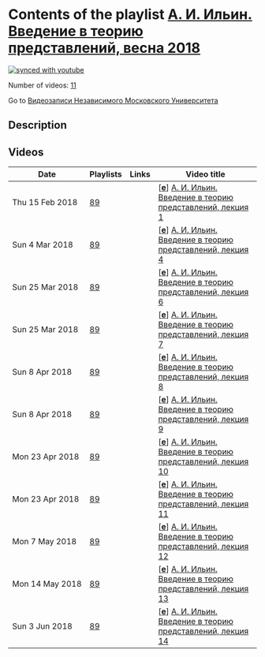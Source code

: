 # Contents of the playlist [А. И. Ильин. Введение в теорию представлений, весна 2018](https://www.youtube.com/playlist?list=PLp9ABVh6_x4F2uyclSn-JzLTgKvOqY85U)

[![synced with youtube](https://img.shields.io/github/last-commit/mathphysschool/mathphysschool.github.io/autoupdate1?label=synced%20with%20youtube)](#)

Number of videos: [11](#videos)

Go to [Видеозаписи Независимого Московского Университета](../README.md)

## Description



## Videos

|Date|Playlists|Links|Video title|
|---|---|---|---|
| Thu&nbsp;15&nbsp;Feb&nbsp;2018 | [89](../playlists/89 "А. И. Ильин. Введение в теорию представлений, весна 2018") |  | [[**e**](https://studio.youtube.com/video/Hn6vr9tvOjk/edit "Edit")] [А. И. Ильин. Введение в теорию представлений, лекция 1](https://www.youtube.com/watch?v=Hn6vr9tvOjk&list=PLp9ABVh6_x4F2uyclSn-JzLTgKvOqY85U "Спецкурс НМУ для студентов 2-4 курса.&#013;9 февраля 2018 г. 17:30, НМУ 304 (Москва, Большой Власьевский пер., 11)&#013;ium.mccme.ru/s18/s18-ilyin.pdf") |
| Sun&nbsp;4&nbsp;Mar&nbsp;2018 | [89](../playlists/89 "А. И. Ильин. Введение в теорию представлений, весна 2018") |  | [[**e**](https://studio.youtube.com/video/LoY1PFMogzY/edit "Edit")] [А. И. Ильин. Введение в теорию представлений, лекция 4](https://www.youtube.com/watch?v=LoY1PFMogzY&list=PLp9ABVh6_x4F2uyclSn-JzLTgKvOqY85U "По техническим причинам лекции 2 и 3 отсутствуют, приносим свои извинения. &#013;Спецкурс НМУ для студентов 2-4 курса.&#013;2 марта 2018 г. 17:30, НМУ 304 (Москва, Большой Власьевский пер., 11)&#013;ium.mccme.ru/s18/s18-ilyin.pdf") |
| Sun&nbsp;25&nbsp;Mar&nbsp;2018 | [89](../playlists/89 "А. И. Ильин. Введение в теорию представлений, весна 2018") |  | [[**e**](https://studio.youtube.com/video/KLhie-x8HNQ/edit "Edit")] [А. И. Ильин. Введение в теорию представлений, лекция 6](https://www.youtube.com/watch?v=KLhie-x8HNQ&list=PLp9ABVh6_x4F2uyclSn-JzLTgKvOqY85U "Спецкурс НМУ для студентов 2-4 курса.&#013;16 марта 2018 г. 17:30, НМУ 304 (Москва, Большой Власьевский пер., 11)&#013;ium.mccme.ru/s18/s18-ilyin.pdf") |
| Sun&nbsp;25&nbsp;Mar&nbsp;2018 | [89](../playlists/89 "А. И. Ильин. Введение в теорию представлений, весна 2018") |  | [[**e**](https://studio.youtube.com/video/eK14PyO7akM/edit "Edit")] [А. И. Ильин. Введение в теорию представлений, лекция 7](https://www.youtube.com/watch?v=eK14PyO7akM&list=PLp9ABVh6_x4F2uyclSn-JzLTgKvOqY85U "Спецкурс НМУ для студентов 2-4 курса.&#013;23 марта 2018 г. 17:30, НМУ 304 (Москва, Большой Власьевский пер., 11)&#013;ium.mccme.ru/s18/s18-ilyin.pdf") |
| Sun&nbsp;8&nbsp;Apr&nbsp;2018 | [89](../playlists/89 "А. И. Ильин. Введение в теорию представлений, весна 2018") |  | [[**e**](https://studio.youtube.com/video/NqqzOcOt9aE/edit "Edit")] [А. И. Ильин. Введение в теорию представлений, лекция 8](https://www.youtube.com/watch?v=NqqzOcOt9aE&list=PLp9ABVh6_x4F2uyclSn-JzLTgKvOqY85U "Спецкурс НМУ для студентов 2-4 курса.&#013;30 марта 2018 г. 17:30, НМУ 304 (Москва, Большой Власьевский пер., 11)&#013;ium.mccme.ru/s18/s18-ilyin.pdf") |
| Sun&nbsp;8&nbsp;Apr&nbsp;2018 | [89](../playlists/89 "А. И. Ильин. Введение в теорию представлений, весна 2018") |  | [[**e**](https://studio.youtube.com/video/uDPTYIpR7JM/edit "Edit")] [А. И. Ильин. Введение в теорию представлений, лекция 9](https://www.youtube.com/watch?v=uDPTYIpR7JM&list=PLp9ABVh6_x4F2uyclSn-JzLTgKvOqY85U "Спецкурс НМУ для студентов 2-4 курса.&#013;6 апреля 2018 г. 17:30, НМУ 304 (Москва, Большой Власьевский пер., 11)&#013;ium.mccme.ru/s18/s18-ilyin.pdf") |
| Mon&nbsp;23&nbsp;Apr&nbsp;2018 | [89](../playlists/89 "А. И. Ильин. Введение в теорию представлений, весна 2018") |  | [[**e**](https://studio.youtube.com/video/MU-497tIXa4/edit "Edit")] [А. И. Ильин. Введение в теорию представлений, лекция 10](https://www.youtube.com/watch?v=MU-497tIXa4&list=PLp9ABVh6_x4F2uyclSn-JzLTgKvOqY85U "Спецкурс НМУ для студентов 2-4 курса.&#013;13 апреля 2018 г. 17:30, НМУ 304 (Москва, Большой Власьевский пер., 11)&#013;ium.mccme.ru/s18/s18-ilyin.pdf") |
| Mon&nbsp;23&nbsp;Apr&nbsp;2018 | [89](../playlists/89 "А. И. Ильин. Введение в теорию представлений, весна 2018") |  | [[**e**](https://studio.youtube.com/video/FOPpHVdKM_Q/edit "Edit")] [А. И. Ильин. Введение в теорию представлений, лекция 11](https://www.youtube.com/watch?v=FOPpHVdKM_Q&list=PLp9ABVh6_x4F2uyclSn-JzLTgKvOqY85U "Спецкурс НМУ для студентов 2-4 курса.&#013;20 апреля 2018 г. 17:30, НМУ 304 (Москва, Большой Власьевский пер., 11)&#013;ium.mccme.ru/s18/s18-ilyin.pdf") |
| Mon&nbsp;7&nbsp;May&nbsp;2018 | [89](../playlists/89 "А. И. Ильин. Введение в теорию представлений, весна 2018") |  | [[**e**](https://studio.youtube.com/video/NkzWXxqKzZ0/edit "Edit")] [А. И. Ильин. Введение в теорию представлений, лекция 12](https://www.youtube.com/watch?v=NkzWXxqKzZ0&list=PLp9ABVh6_x4F2uyclSn-JzLTgKvOqY85U "Спецкурс НМУ для студентов 2-4 курса.&#013;27 апреля 2018 г. 17:30, НМУ 304 (Москва, Большой Власьевский пер., 11)&#013;ium.mccme.ru/s18/s18-ilyin.pdf") |
| Mon&nbsp;14&nbsp;May&nbsp;2018 | [89](../playlists/89 "А. И. Ильин. Введение в теорию представлений, весна 2018") |  | [[**e**](https://studio.youtube.com/video/cR3fqxiXJUA/edit "Edit")] [А. И. Ильин. Введение в теорию представлений, лекция 13](https://www.youtube.com/watch?v=cR3fqxiXJUA&list=PLp9ABVh6_x4F2uyclSn-JzLTgKvOqY85U "Спецкурс НМУ для студентов 2-4 курса.&#013;11 мая 2018 г. 17:30, НМУ 304 (Москва, Большой Власьевский пер., 11)&#013;ium.mccme.ru/s18/s18-ilyin.pdf") |
| Sun&nbsp;3&nbsp;Jun&nbsp;2018 | [89](../playlists/89 "А. И. Ильин. Введение в теорию представлений, весна 2018") |  | [[**e**](https://studio.youtube.com/video/cfruXudhKGk/edit "Edit")] [А. И. Ильин. Введение в теорию представлений, лекция 14](https://www.youtube.com/watch?v=cfruXudhKGk&list=PLp9ABVh6_x4F2uyclSn-JzLTgKvOqY85U "Спецкурс НМУ для студентов 2-4 курса.&#013;18 мая 2018 г. 17:30, НМУ 304 (Москва, Большой Власьевский пер., 11)&#013;ium.mccme.ru/s18/s18-ilyin.pdf") |
